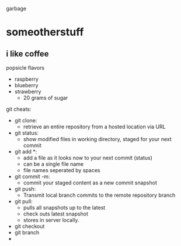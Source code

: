 garbage
# someotherstuff
## i like coffee


popsicle flavors
- raspberry 
- blueberry
- strawberry 
  - 20 grams of sugar

git cheats:
- git clone:
  - retrieve an entire repository from a hosted location via URL
- git status:
  - show modified files in working directory, staged for your next  commit
- git add *: 
  - add a file as it looks now to your next commit (status)
  - can be a single file name
  - file names seperated by spaces
- git commit -m:
  - commit your staged content as a new commit snapshot
- git push:
  - Transmit local branch commits to the remote repository branch
- git pull: 
  - pulls all snapshots up to the latest    
  - check outs latest snapshot    
  - stores in server locally.  
- git checkout 
- git branch 
- 

